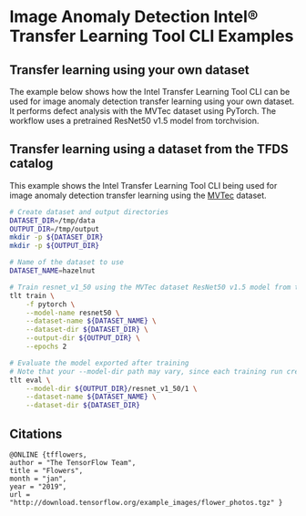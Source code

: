 # Image Anomaly Detection Intel® Transfer Learning Tool CLI Examples

## Transfer learning using your own dataset

The example below shows how the Intel Transfer Learning Tool CLI can be used for image anomaly detection transfer learning
using your own dataset. It performs defect analysis with the MVTec dataset using PyTorch. The workflow uses a pretrained ResNet50 v1.5 model from torchvision.


## Transfer learning using a dataset from the TFDS catalog

This example shows the Intel Transfer Learning Tool CLI being used for image anomaly detection transfer learning
using the [MVTec](https://www.mvtec.com/company/research/datasets/mvtec-ad) dataset.

```bash
# Create dataset and output directories
DATASET_DIR=/tmp/data
OUTPUT_DIR=/tmp/output
mkdir -p ${DATASET_DIR}
mkdir -p ${OUTPUT_DIR}

# Name of the dataset to use
DATASET_NAME=hazelnut

# Train resnet_v1_50 using the MVTec dataset ResNet50 v1.5 model from torchvision
tlt train \
    -f pytorch \
    --model-name resnet50 \
    --dataset-name ${DATASET_NAME} \
    --dataset-dir ${DATASET_DIR} \
    --output-dir ${OUTPUT_DIR} \
    --epochs 2

# Evaluate the model exported after training
# Note that your --model-dir path may vary, since each training run creates a new directory
tlt eval \
    --model-dir ${OUTPUT_DIR}/resnet_v1_50/1 \
    --dataset-name ${DATASET_NAME} \
    --dataset-dir ${DATASET_DIR}
```

## Citations

```
@ONLINE {tfflowers,
author = "The TensorFlow Team",
title = "Flowers",
month = "jan",
year = "2019",
url = "http://download.tensorflow.org/example_images/flower_photos.tgz" }
```
